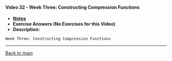 #### Video 32 - Week Three: Constructing Compression Functions

- **[Notes](notes.md)**
- **Exercise Answers (No Exercises for this Video)**
- **Description:**

```
Week Three: Constructing Compression Functions
```

---
 
[Back to main](https://github.com/rot0xd/Coursera/blob/master/Cryptography/I/README.md)

